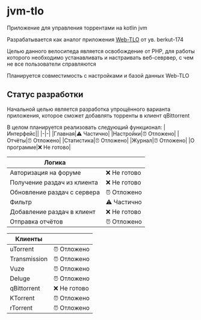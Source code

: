 # jvm-tlo
Приложение для управления торрентами на kotlin jvm

Разрабатывается как аналог приложения [Web-TLO](https://github.com/keepers-team/webtlo) от ув. berkut-174

Целью данного велосипеда является освобождение от PHP, для работы которого необходимо устанавливать и настраивать веб-севрвер,
с чем не все пользователи справляются

Планируется совместимость с настройками и базой данных Web-TLO

## Статус разработки

Начальной целью является разработка упрощённого варианта приложения, которое сможет добавлять торренты в клиент qBittorrent

В целом планируется реализовать следующий функционал:
|Интерфейс||
|-|-|
|Главная|⚠️ Частично|
|Настройки|⏰ Отложено|
|Отчёты|⏰ Отложено|
|Статистика|⏰ Отложено|
|Журнал|⏰ Отложено|
|О программе|❌ Не готово|

|Логика||
|-|-|
|Авторизация на форуме|❌ Не готово|
|Получение раздач из клиента|❌ Не готово|
|Обновление раздач с сервера|⏰ Отложено|
|Фильтр|⚠️ Частично|
|Добавление раздач в клиент|❌ Не готово|
|Отправка отчётов|⏰ Отложено|

|Клиенты||
|-|-|
|uTorrent|⏰ Отложено|
|Transmission|⏰ Отложено|
|Vuze|⏰ Отложено|
|Deluge|⏰ Отложено|
|qBittorrent|❌ Не готово|
|KTorrent|⏰ Отложено|
|rTorrent|⏰ Отложено|
